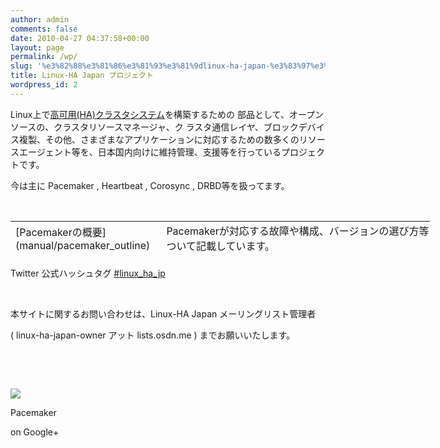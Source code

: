 ```yaml
---
author: admin
comments: false
date: 2010-04-27 04:37:58+00:00
layout: page
permalink: /wp/
slug: '%e3%82%88%e3%81%86%e3%81%93%e3%81%9dlinux-ha-japan-%e3%83%97%e3%83%ad%e3%82%b8%e3%82%a7%e3%82%af%e3%83%88%e3%81%b8'
title: Linux-HA Japan プロジェクト
wordpress_id: 2
---
```


Linux上で[高可用(HA)クラスタシステム](http://ja.wikipedia.org/wiki/%E3%82%B3%E3%83%B3%E3%83%94%E3%83%A5%E3%83%BC%E3%82%BF%E3%83%BB%E3%82%AF%E3%83%A9%E3%82%B9%E3%82%BF%E3%83%BC)を構築するための 部品として、オープンソースの、クラスタリソースマネージャ、ク ラスタ通信レイヤ、ブロックデバイス複製、その他、さまざまなアプリケーションに対応するための数多くのリソースエージェント等を、日本国内向けに維持管理、支援等を行っているプロジェクトです。

今は主に Pacemaker , Heartbeat , Corosync , DRBD等を扱ってます。

 
<table style="width: 671px; height: 57px;" border="0" >
<tbody >
<tr >

<td >[Pacemakerの概要](manual/pacemaker_outline)
</td>

<td style="text-align: left;" >Pacemakerが対応する故障や構成、バージョンの選び方等について記載しています。
</td>
</tr>
<tr >

<td >[ダウンロード](dl)
</td>

<td style="text-align: left;" >RHELおよびCentOS等のRHEL互換OS向けPacemaker RPMパッケージ(yumのリポジトリ形式)をダウンロードできます。Pacemaker本体およびCorosync/Heartbeatはもちろん、設定ファイル(crm)作成支援ツール、ディスク監視機能、STONITH支援ツールなどLinux-HA Japan独自の便利ツールも同梱し、インストールが楽ちんになっています。
</td>
</tr>
<tr >

<td >[マニュアル](manual)
</td>

<td >本家コミュニティ提供の公式マニュアルやLinux-HA Japan提供の翻訳マニュアル。
マニュアル読んでもよくわからない場合は、過去の[カンファレンス](archives/tag/osc)や[勉強会](archives/tag/%E5%8B%89%E5%BC%B7%E4%BC%9A)等の発表資料も参考に。
</td>
</tr>
<tr >

<td >[メーリングリスト](ml)
</td>

<td >インストール方法や設定方法等の質問はMLまで。
※投稿するにはメールアドレスの登録が必要です。
</td>
</tr>
<tr >

<td >[イベント情報](archives/category/event)
</td>

<td >カンファレンスへの出展や講演、勉強会開催情報、講演時のスライド公開など。
</td>
</tr>
<tr >

<td >[開発者向けサイト](http://osdn.jp/projects/linux-ha/)
</td>

<td >Linux-HA Japan開発者向けサイトです。Linux-HA Japan独自開発機能のソースコードやバイナリのダウンロード等。
</td>
</tr>
</tbody>
</table>


Twitter 公式ハッシュタグ [#linux_ha_jp](http://twitter.com/#!/search/%23linux_ha_jp)


 


本サイトに関するお問い合わせは、Linux-HA Japan メーリングリスト管理者




( linux-ha-japan-owner アット lists.osdn.me ) までお願いいたします。


 

 





![](https://ssl.gstatic.com/images/icons/gplus-64.png)




Pacemaker




on Google+




